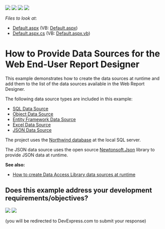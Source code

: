 <!-- default badges list -->
![](https://img.shields.io/endpoint?url=https://codecentral.devexpress.com/api/v1/VersionRange/128602805/19.2.3%2B)
[![](https://img.shields.io/badge/Open_in_DevExpress_Support_Center-FF7200?style=flat-square&logo=DevExpress&logoColor=white)](https://supportcenter.devexpress.com/ticket/details/T271722)
[![](https://img.shields.io/badge/📖_How_to_use_DevExpress_Examples-e9f6fc?style=flat-square)](https://docs.devexpress.com/GeneralInformation/403183)
[![](https://img.shields.io/badge/💬_Leave_Feedback-feecdd?style=flat-square)](#does-this-example-address-your-development-requirementsobjectives)
<!-- default badges end -->
<!-- default file list -->
*Files to look at*:
* [Default.aspx](./CS/WebApplication1/Default.aspx) (VB: [Default.aspx](./VB/WebApplication1/Default.aspx))
* [Default.aspx.cs](./CS/WebApplication1/Default.aspx.cs) (VB: [Default.aspx.vb](./VB/WebApplication1/Default.aspx.vb))
<!-- default file list end -->
# How to Provide Data Sources for the Web End-User Report Designer


This example demonstrates how to create the data sources at runtime and add them to the list of the data sources available in the Web Report Designer.

The following data source types are included in this example:
* [SQL Data Source](https://docs.devexpress.com/CoreLibraries/DevExpress.DataAccess.Sql.SqlDataSource)
* [Object Data Source](https://docs.devexpress.com/CoreLibraries/DevExpress.DataAccess.ObjectBinding.ObjectDataSource)
* [Entity Framework Data Source](https://docs.devexpress.com/CoreLibraries/DevExpress.DataAccess.EntityFramework.EFDataSource)
* [Excel Data Source](https://docs.devexpress.com/CoreLibraries/DevExpress.DataAccess.Excel.ExcelDataSource)
* [JSON Data Source](https://docs.devexpress.com/CoreLibraries/DevExpress.DataAccess.Json.JsonDataSource)

The project uses the [Northwind database](https://github.com/Microsoft/sql-server-samples/tree/master/samples/databases/northwind-pubs) at the local SQL server. 

The JSON data source uses the open source [Newtonsoft.Json](https://www.nuget.org/packages/Newtonsoft.Json) library to provide JSON data at runtime.

**See also:**

- [How to create Data Access Library data sources at runtime](https://supportcenter.devexpress.com/internal/ticket/details/T423404)
<!-- feedback -->
## Does this example address your development requirements/objectives?

[<img src="https://www.devexpress.com/support/examples/i/yes-button.svg"/>](https://www.devexpress.com/support/examples/survey.xml?utm_source=github&utm_campaign=reporting-web-forms-report-designer-add-data-sources&~~~was_helpful=yes) [<img src="https://www.devexpress.com/support/examples/i/no-button.svg"/>](https://www.devexpress.com/support/examples/survey.xml?utm_source=github&utm_campaign=reporting-web-forms-report-designer-add-data-sources&~~~was_helpful=no)

(you will be redirected to DevExpress.com to submit your response)
<!-- feedback end -->
